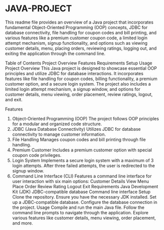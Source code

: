 # JAVA-PROJECT

This readme file provides an overview of a Java project that incorporates fundamental Object-Oriented Programming (OOP) concepts, JDBC for database connectivity, file handling for coupon codes and bill printing, and various features like a premium customer coupon code, a limited login attempt mechanism, signup functionality, and options such as viewing customer details, menu, placing orders, reviewing ratings, logging out, and exiting the application through the command line.

Table of Contents
Project Overview
Features
Requirements
Setup
Usage
Project Overview<a name="project-overview"></a>
This Java project is designed to showcase essential OOP principles and utilize JDBC for database interactions. It incorporates features like file handling for coupon codes, billing functionality, a premium customer option, and a secure login system. The project also includes a limited login attempt mechanism, a signup window, and options for customer details, menu viewing, order placement, review ratings, logout, and exit.

Features<a name="features"></a>
1. Object-Oriented Programming (OOP)
The project follows OOP principles for a modular and organized code structure.
2. JDBC (Java Database Connectivity)
Utilizes JDBC for database connectivity to manage customer information.
3. File Handling
Manages coupon codes and bill printing through file handling.
4. Premium Customer
Includes a premium customer option with special coupon code privileges.
5. Login System
Implements a secure login system with a maximum of 3 login attempts. After three failed attempts, the user is redirected to the signup window.
6. Command Line Interface (CLI)
Features a command line interface for user interaction with six main options:
Customer Details
View Menu
Place Order
Review Rating
Logout
Exit
Requirements<a name="requirements"></a>
Java Development Kit (JDK)
JDBC-compatible database
Command line interface
Setup<a name="setup"></a>
Clone the repository.
Ensure you have the necessary JDK installed.
Set up a JDBC-compatible database.
Configure the database connection in the project.
Usage<a name="usage"></a>
Compile and run the main Java file.
Follow the command line prompts to navigate through the application.
Explore various features like customer details, menu viewing, order placement, and more.

